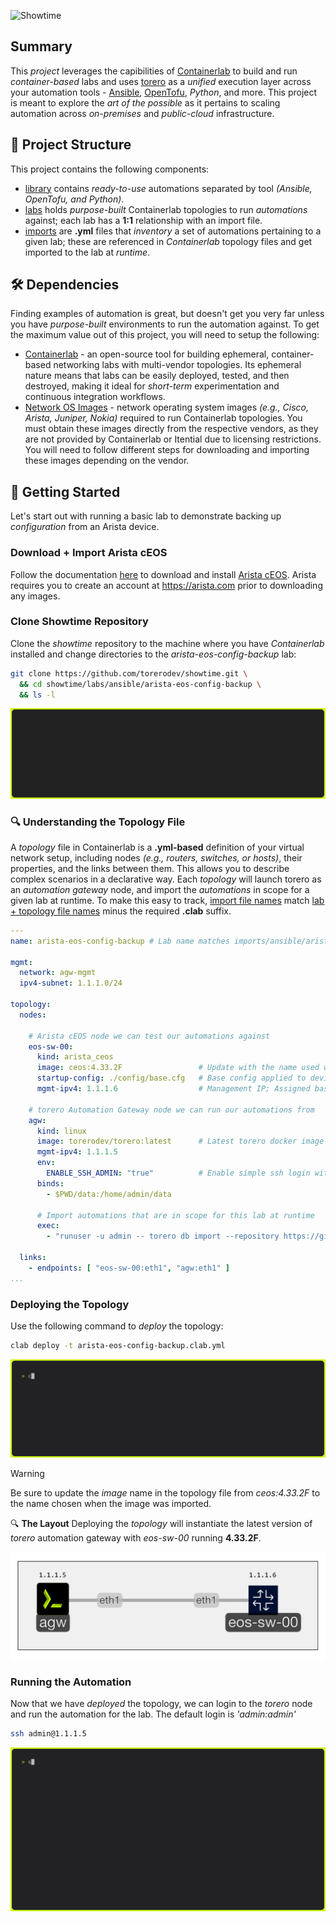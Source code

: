 ![Showtime](./img/showtime.gif)

## Summary
This _project_ leverages the capibilities of [Containerlab](https://containerlab.dev) to build and run _container-based_ labs and uses [torero](https://torero.dev) as a _unified_ execution layer across your automation tools - [Ansible](https://docs.ansible.com/), [OpenTofu](https://opentofu.org/docs/), _Python_, and more. This project is meant to explore the _art of the possible_ as it pertains to scaling automation across _on-premises_ and _public-cloud_ infrastructure.

## 📒 Project Structure
This project contains the following components:
- [library](./library/) contains _ready-to-use_ automations separated by tool _(Ansible, OpenTofu, and Python)_.
- [labs](./labs) holds _purpose-built_ Containerlab topologies to run _automations_ against; each lab has a **1:1** relationship with an import file.
- [imports](./imports) are **.yml** files that _inventory_ a set of automations pertaining to a given lab; these are referenced in _Containerlab_ topology files and get imported to the lab at _runtime_.

## 🛠️ Dependencies
Finding examples of automation is great, but doesn't get you very far unless you have _purpose-built_ environments to run the automation against. To get the maximum value out of this project, you will need to setup the following:

- [Containerlab](https://containerlab.dev/install/) - an open-source tool for building ephemeral, container-based networking labs with multi-vendor topologies. Its ephemeral nature means that labs can be easily deployed, tested, and then destroyed, making it ideal for _short-term_ experimentation and continuous integration workflows.
- [Network OS Images](https://containerlab.dev/manual/kinds/) - network operating system images _(e.g., Cisco, Arista, Juniper, Nokia)_ required to run Containerlab topologies. You must obtain these images directly from the respective vendors, as they are not provided by Containerlab or Itential due to licensing restrictions. You will need to follow different steps for downloading and importing these images depending on the vendor.

## 🚀 Getting Started
Let's start out with running a basic lab to demonstrate backing up _configuration_ from an Arista device.

### Download + Import Arista cEOS
Follow the documentation [here](https://containerlab.dev/manual/kinds/ceos/) to download and install [Arista cEOS](https://www.arista.com/en/support/software-download). Arista requires you to create an account at https://arista.com prior to downloading any images.

### Clone Showtime Repository
Clone the _showtime_ repository to the machine where you have _Containerlab_ installed and change directories to the _arista-eos-config-backup_ lab:

```bash
git clone https://github.com/torerodev/showtime.git \
  && cd showtime/labs/ansible/arista-eos-config-backup \
  && ls -l
```

![clone repo](./img/clone-repo.gif)

### 🔍 Understanding the Topology File
A _topology_ file in Containerlab is a **.yml-based** definition of your virtual network setup, including nodes _(e.g., routers, switches, or hosts)_, their properties, and the links between them. This allows you to describe complex scenarios in a declarative way. Each _topology_ will launch torero as an _automation gateway_ node, and import the _automations_ in scope for a given lab at runtime. To make this easy to track, [import file names](./imports/ansible/arista-eos-config-backup.yml) match [lab + topology file names](./labs/ansible/arista-eos-config-backup/arista-eos-config-backup.clab.yml) minus the required **.clab** suffix.

```yml
---
name: arista-eos-config-backup # Lab name matches imports/ansible/arista-eos-config-backup.yml

mgmt:
  network: agw-mgmt
  ipv4-subnet: 1.1.1.0/24

topology:
  nodes:

    # Arista cEOS node we can test our automations against
    eos-sw-00:
      kind: arista_ceos
      image: ceos:4.33.2F                 # Update with the name used when the image was imported
      startup-config: ./config/base.cfg   # Base config applied to device at startup
      mgmt-ipv4: 1.1.1.6                  # Management IP; Assigned based on inventory file

    # torero Automation Gateway node we can run our automations from
    agw:
      kind: linux
      image: torerodev/torero:latest      # Latest torero docker image
      mgmt-ipv4: 1.1.1.5
      env:
        ENABLE_SSH_ADMIN: "true"          # Enable simple ssh login with admin:admin 
      binds:
        - $PWD/data:/home/admin/data

      # Import automations that are in scope for this lab at runtime
      exec:
        - "runuser -u admin -- torero db import --repository https://github.com/torerodev/showtime.git imports/ansible/arista-eos-config-backup.yml"

  links:
    - endpoints: [ "eos-sw-00:eth1", "agw:eth1" ]
...
```

### Deploying the Topology
Use the following command to _deploy_ the topology:

```bash
clab deploy -t arista-eos-config-backup.clab.yml
```

![deploy](./img/deploy.gif)

> [!WARNING]
> Be sure to update the _image_ name in the topology file from _ceos:4.33.2F_ to the name chosen when the image was imported.

🔍 **The Layout**
Deploying the _topology_ will instantiate the latest version of _torero_ automation gateway with _eos-sw-00_ running **4.33.2F**.

![topology](./img/topology.png)

### Running the Automation
Now that we have _deployed_ the topology, we can login to the _torero_ node and run the automation for the lab. The default login is _'admin:admin'_

```bash
ssh admin@1.1.1.5
```

![run automation](./img/run-automation.gif)